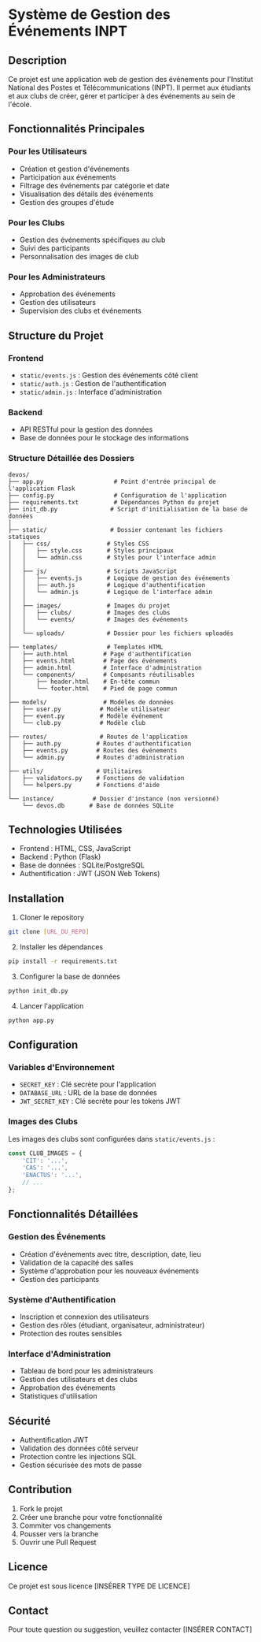 # Système de Gestion des Événements INPT

## Description
Ce projet est une application web de gestion des événements pour l'Institut National des Postes et Télécommunications (INPT). Il permet aux étudiants et aux clubs de créer, gérer et participer à des événements au sein de l'école.

## Fonctionnalités Principales

### Pour les Utilisateurs
- Création et gestion d'événements
- Participation aux événements
- Filtrage des événements par catégorie et date
- Visualisation des détails des événements
- Gestion des groupes d'étude

### Pour les Clubs
- Gestion des événements spécifiques au club
- Suivi des participants
- Personnalisation des images de club

### Pour les Administrateurs
- Approbation des événements
- Gestion des utilisateurs
- Supervision des clubs et événements

## Structure du Projet

### Frontend
- `static/events.js` : Gestion des événements côté client
- `static/auth.js` : Gestion de l'authentification
- `static/admin.js` : Interface d'administration

### Backend
- API RESTful pour la gestion des données
- Base de données pour le stockage des informations

### Structure Détaillée des Dossiers
```
devos/
├── app.py                    # Point d'entrée principal de l'application Flask
├── config.py                 # Configuration de l'application
├── requirements.txt          # Dépendances Python du projet
├── init_db.py               # Script d'initialisation de la base de données
│
├── static/                  # Dossier contenant les fichiers statiques
│   ├── css/                # Styles CSS
│   │   ├── style.css       # Styles principaux
│   │   └── admin.css       # Styles pour l'interface admin
│   │
│   ├── js/                 # Scripts JavaScript
│   │   ├── events.js       # Logique de gestion des événements
│   │   ├── auth.js         # Logique d'authentification
│   │   └── admin.js        # Logique de l'interface admin
│   │
│   ├── images/             # Images du projet
│   │   ├── clubs/          # Images des clubs
│   │   └── events/         # Images des événements
│   │
│   └── uploads/            # Dossier pour les fichiers uploadés
│
├── templates/              # Templates HTML
│   ├── auth.html          # Page d'authentification
│   ├── events.html        # Page des événements
│   ├── admin.html         # Interface d'administration
│   └── components/        # Composants réutilisables
│       ├── header.html    # En-tête commun
│       └── footer.html    # Pied de page commun
│
├── models/                # Modèles de données
│   ├── user.py           # Modèle utilisateur
│   ├── event.py          # Modèle événement
│   └── club.py           # Modèle club
│
├── routes/               # Routes de l'application
│   ├── auth.py          # Routes d'authentification
│   ├── events.py        # Routes des événements
│   └── admin.py         # Routes d'administration
│
├── utils/               # Utilitaires
│   ├── validators.py    # Fonctions de validation
│   └── helpers.py       # Fonctions d'aide
│
└── instance/           # Dossier d'instance (non versionné)
    └── devos.db       # Base de données SQLite
```

## Technologies Utilisées
- Frontend : HTML, CSS, JavaScript
- Backend : Python (Flask)
- Base de données : SQLite/PostgreSQL
- Authentification : JWT (JSON Web Tokens)

## Installation

1. Cloner le repository
```bash
git clone [URL_DU_REPO]
```

2. Installer les dépendances
```bash
pip install -r requirements.txt
```

3. Configurer la base de données
```bash
python init_db.py
```

4. Lancer l'application
```bash
python app.py
```

## Configuration

### Variables d'Environnement
- `SECRET_KEY` : Clé secrète pour l'application
- `DATABASE_URL` : URL de la base de données
- `JWT_SECRET_KEY` : Clé secrète pour les tokens JWT

### Images des Clubs
Les images des clubs sont configurées dans `static/events.js` :
```javascript
const CLUB_IMAGES = {
    'CIT': '...',
    'CAS': '...',
    'ENACTUS': '...',
    // ...
};
```

## Fonctionnalités Détaillées

### Gestion des Événements
- Création d'événements avec titre, description, date, lieu
- Validation de la capacité des salles
- Système d'approbation pour les nouveaux événements
- Gestion des participants

### Système d'Authentification
- Inscription et connexion des utilisateurs
- Gestion des rôles (étudiant, organisateur, administrateur)
- Protection des routes sensibles

### Interface d'Administration
- Tableau de bord pour les administrateurs
- Gestion des utilisateurs et des clubs
- Approbation des événements
- Statistiques d'utilisation

## Sécurité
- Authentification JWT
- Validation des données côté serveur
- Protection contre les injections SQL
- Gestion sécurisée des mots de passe

## Contribution
1. Fork le projet
2. Créer une branche pour votre fonctionnalité
3. Commiter vos changements
4. Pousser vers la branche
5. Ouvrir une Pull Request

## Licence
Ce projet est sous licence [INSÉRER TYPE DE LICENCE]

## Contact
Pour toute question ou suggestion, veuillez contacter [INSÉRER CONTACT] 
